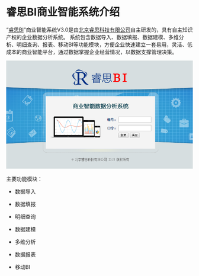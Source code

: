 # 睿思BI商业智能系统介绍

“[睿思BI](http://www.ruisitech.com/product.html)”商业智能系统V3.0是由[北京睿思科技有限公司](http://www.ruisitech.com)自主研发的，具有自主知识产权的企业数据分析系统。 系统包含数据导入、数据填报、数据建模、多维分析、明细查询、报表、移动BI等功能模块，方便企业快速建立一套易用，灵活、低成本的商业智能平台，通过数据掌握企业经营情况，以数据支撑管理决策。

![睿思BI](QQ图片20161206173442.png)

主要功能模块：

* 数据导入

* 数据填报

* 明细查询

* 数据建模

* 多维分析

* 数据报表

* 移动BI




